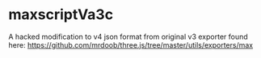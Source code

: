 maxscriptVa3c
=============

A hacked modification to v4 json format from original v3 exporter found here: https://github.com/mrdoob/three.js/tree/master/utils/exporters/max
